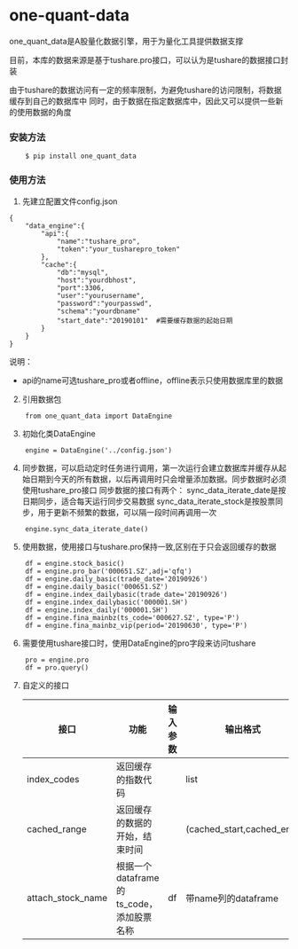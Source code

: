 # one-quant-data

one_quant_data是A股量化数据引擎，用于为量化工具提供数据支撑

目前，本库的数据来源是基于tushare.pro接口，可以认为是tushare的数据接口封装

由于tushare的数据访问有一定的频率限制，为避免tushare的访问限制，将数据缓存到自己的数据库中
同时，由于数据在指定数据库中，因此又可以提供一些新的使用数据的角度


### 安装方法
```
    $ pip install one_quant_data 
```


### 使用方法
 1. 先建立配置文件config.json
```
{
    "data_engine":{
        "api":{
            "name":"tushare_pro",
            "token":"your_tusharepro_token"
        },
        "cache":{
            "db":"mysql",
            "host":"yourdbhost",
            "port":3306,
            "user":"yourusername",
            "password":"yourpasswd",
            "schema":"yourdbname"
            "start_date":"20190101"  #需要缓存数据的起始日期
        }
    }
}
```
  说明：
   - api的name可选tushare_pro或者offline，offline表示只使用数据库里的数据
 2. 引用数据包
```
    from one_quant_data import DataEngine
```  
 3. 初始化类DataEngine
```
    engine = DataEngine('../config.json')
```
 4. 同步数据，可以启动定时任务进行调用，第一次运行会建立数据库并缓存从起始日期到今天的所有数据，以后再调用时只会增量添加数据。同步数据时必须使用tushare_pro接口 
     同步数据的接口有两个：
       sync_data_iterate_date是按日期同步，适合每天运行同步交易数据
       sync_data_iterate_stock是按股票同步，用于更新不频繁的数据，可以隔一段时间再调用一次
```
    engine.sync_data_iterate_date()
```
 5. 使用数据，使用接口与tushare.pro保持一致,区别在于只会返回缓存的数据
```    
    df = engine.stock_basic()
    df = engine.pro_bar('000651.SZ',adj='qfq')
    df = engine.daily_basic(trade_date='20190926')
    df = engine.daily_basic('000651.SZ')
    df = engine.index_dailybasic(trade_date='20190926')
    df = engine.index_dailybasic('000001.SH')
    df = engine.index_daily('000001.SH')
    df = engine.fina_mainbz(ts_code='000627.SZ', type='P')
    df = engine.fina_mainbz_vip(period='20190630', type='P')
```
 6. 需要使用tushare接口时，使用DataEngine的pro字段来访问tushare
```
    pro = engine.pro
    df = pro.query()
```
 7. 自定义的接口

    | 接口 | 功能 | 输入参数 | 输出格式 | 说明 |
    | ---- | ---- | -------- | -------- | ---- |
    |index_codes| 返回缓存的指数代码| | list | |  
    |cached_range| 返回缓存的数据的开始，结束时间| | (cached_start,cached_end) |输出格式为tuple|
    |attach_stock_name| 根据一个dataframe的ts_code，添加股票名称|df|带name列的dataframe|必须有ts_code字段|
